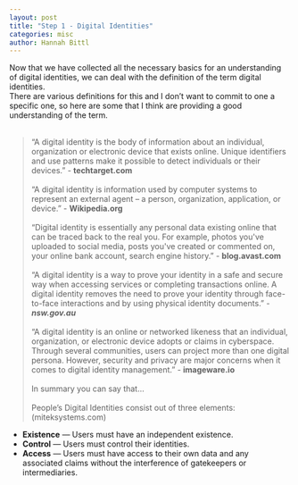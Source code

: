 ```yaml
---
layout: post
title: "Step 1 - Digital Identities"
categories: misc
author: Hannah Bittl
---
```


Now that we have collected all the necessary basics for an understanding of digital identities, we can deal with the definition of the term digital identities.<br>
There are various definitions for this and I don’t want to commit to one a specific one, so here are some that I think are providing a good understanding of the term.
<br>
<br>
> “A digital identity is the body of information about an individual, organization or electronic device that exists online. Unique identifiers and use patterns make it possible to detect individuals or their devices.” - **techtarget.com** 
<br> <br>
“A digital identity is information used by computer systems to represent an external agent – a person, organization, application, or device.” - **Wikipedia.org**
<br> <br>
“Digital identity is essentially any personal data existing online that can be traced back to the real you. For example, photos you've uploaded to social media, posts you've created or commented on, your online bank account, search engine history.” - **blog.avast.com**
<br> <br>
“A digital identity is a way to prove your identity in a safe and secure way when accessing services or completing transactions online. A digital identity removes the need to prove your identity through face-to-face interactions and by using physical identity documents.” - ***nsw.gov.au***
<br> <br>
“A digital identity is an online or networked likeness that an individual, organization, or electronic device adopts or claims in cyberspace. Through several communities, users can project more than one digital persona. However, security and privacy are major concerns when it comes to digital identity management.” - **imageware.io**
<br> <br>
In summary you can say that…
<br> <br>
People’s Digital Identities consist out of three elements: (miteksystems.com)<br>
-	**Existence** — Users must have an independent existence.
-	**Control** — Users must control their identities.
-	**Access** — Users must have access to their own data and any associated claims without the interference of gatekeepers or intermediaries.

